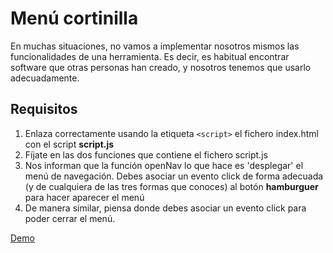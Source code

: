 # Menú cortinilla

En muchas situaciones, no vamos a implementar nosotros mismos las funcionalidades de una herramienta. Es decir, es habitual encontrar software que otras personas han creado, y nosotros tenemos que usarlo adecuadamente.

## Requisitos

1. Enlaza correctamente usando la etiqueta `<script>` el fichero index.html con el script **script.js**
2. Fíjate en las dos funciones que contiene el fichero script.js
3. Nos informan que la función openNav lo que hace es 'desplegar' el menú de navegación. Debes asociar un evento click de forma adecuada (y de cualquiera de las tres formas que conoces) al botón __hamburguer__ para hacer aparecer el menú
4. De manera similar, piensa donde debes asociar un evento click para poder cerrar el menú.

[Demo](https://oscarm.tinytake.com/msc/Njg2MTA5NF8xOTUyNDU1Ng)